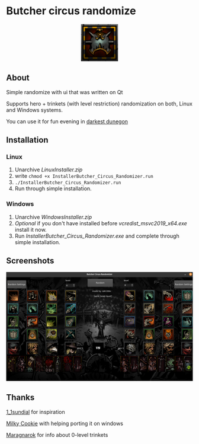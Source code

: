 # Butcher circus randomize

<p align="center">
  <img src="preview_icon.png" alt="Preview icon" width="100"/>
</p>

## About

Simple randomize with ui that was written on Qt

Supports hero + trinkets (with level restriction) randomization on both, Linux and Windows systems.

You can use it for fun evening in [darkest dunegon](https://store.steampowered.com/app/262060/Darkest_Dungeon/)

## Installation

### Linux

1. Unarchive *LinuxInstaller.zip*
2. write ```chmod +x InstallerButcher_Circus_Randomizer.run```
3. ```./InstallerButcher_Circus_Randomizer.run```
4. Run through simple installation.

### Windows

1. Unarchive *WindowsInstaller.zip*
2. *Optional* if you don't have installed before *vcredist_msvc2019_x64.exe* install it now.
3. Run *InstallerButcher_Circus_Randomizer.exe* and complete through simple installation.

## Screenshots

![preview](preview.png)

## Thanks

[1_1sundial](https://www.reddit.com/user/1_1sundial/) for inspiration

[Milky Cookie](https://github.com/MilkyCookie1to2) with helping porting it on windows

[Maragnarok](https://steamcommunity.com/profiles/76561198809193760) for info about 0-level trinkets

